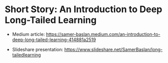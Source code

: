 # Short Story: An Introduction to Deep Long-Tailed Learning

* Medium article: https://samer-baslan.medium.com/an-introduction-to-deep-long-tailed-learning-414881a2519
 
* Slideshare presentation: https://www.slideshare.net/SamerBaslan/long-tailedlearning


